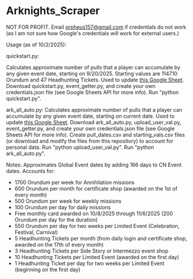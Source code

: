 # Arknights_Scraper

NOT FOR PROFIT.
Email orpheus157@gmail.com if credentials do not work (as I am not sure how Google's credentials will work for external users.)

Usage (as of 10/2/2025):

quickstart.py:

Calculates approximate number of pulls that a player can accumulate by any given event date, starting on 9/20/2025.
Starting values are 114710 Orundum and 47 Headhunting Tickets.
Used to update [this Google Sheet](https://docs.google.com/spreadsheets/d/1r2O0kCwzh3_9ZERD1WnaEViZ10VFema5aizBdYyK_Ug/edit?usp=sharing).
Download quickstart.py, event_getter.py, and create your own credentials.json file (see Google Sheets API for more info).
Run "python quickstart.py".

ark_all_auto.py:
Calculates approximate number of pulls that a player can accumulate by any given event date, starting on current date.
Used to update [this Google Sheet](https://docs.google.com/spreadsheets/d/182mhYXHd1GmehGzgd-wRTKXwlQY_A5qCy4tbW_oTTgY/edit?usp=sharing).
Download ark_all_auto.py, upload_user_val.py, event_getter.py, and create your own credentials.json file (see Google Sheets API for more info).
Create pull_dates.csv and starting_vals.csv files (or download and modify the files from this repository) to account for personal data.
Run "python upload_user_val.py".
Run "python ark_all_auto.py".

Notes:
Approximates Global Event dates by adding 166 days to CN Event dates.
Accounts for:
- 1700 Orundum per week for Annihilation missions
- 600 Orundum per month for certificate shop (awarded on the 1st of every month)
- 500 Orundum per week for weekly missions
- 100 Orundum per day for daily missions
- Free monthly card awarded on 10/8/2025 through 11/6/2025 (200 Orundum per day for the duration)
- 550 Orundum per day for two weeks per Limited Event (Celebration, Festival, Carnival)
- 5 Headhunting Tickets per month (from daily login and certificate shop, awarded on the 17th of every month)
- 3 Headhunting Tickets per Side Story or Intermezzo event shop
- 10 Headhunting Tickets per Limited Event (awarded on the first day)
- 1 Headhunting Ticket per day for two weeks per Limited Event (beginning on the first day)
